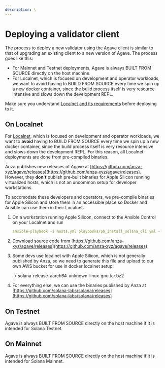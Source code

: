 ```yaml
---
description: \
---
```


# Deploying a validator client

The process to deploy a new validator using the Agave client is similar to that of upgrading an existing client to a new version of Agave. The process goes like this:

* For Mainnet and Testnet deployments, Agave is always BUILT FROM SOURCE directly on the host machine.&#x20;
* For Localnet, which is focused on development and operator workloads, we want to avoid having to BUILD FROM SOURCE every time we spin up a new docker container, since the build process itself is very resource intensive and slows down the development REPL.

Make sure you understand [Localnet and its requirements](../hayek-validator-kit/solana-localnet.md) before deploying to it.

## On Localnet

For [Localnet](../hayek-validator-kit/solana-localnet.md), which is focused on development and operator workloads, we want to **avoid** having to BUILD FROM SOURCE every time we spin up a new docker container, since the build process itself is very resource intensive and slows down the development REPL. For this reason, all Localnet deployments are done from pre-compiled binaries.&#x20;

Anza publishes new releases of Agave at [https://github.com/anza-xyz/agave/releases](https://github.com/anza-xyz/agave/releases). However, they **don't** publish pre-built binaries for Apple Silicon running virtualized hosts, which is not an uncommon setup for developer workstations.

To accomodate these developers and operators, we pre-compile binaries for Apple Silicon and store them in an accessible place so Docker and Ansible can use them in their Localnet.

1.  On a workstation running Apple Silicon, connect to the Ansible Control on your Localnet and run&#x20;

    ```yaml
    ansible-playbook -i hosts.yml playbooks/pb_install_solana_cli.yml --limit secondary
    ```
2. Download source code from [https://github.com/anza-xyz/agave/releases](https://github.com/anza-xyz/agave/releases)
3.  Some devs use localnet with Apple Silicon, which is not generally published by Anza, so we need to generate this file and upload to our own AWS bucket for use in docker localnet setup:

    → solana-release-aarch64-unknown-linux-gnu.tar.bz2
4. For everything else, we can use the binaries published by Anza at [https://github.com/solana-labs/solana/releases](https://github.com/solana-labs/solana/releases)

## On Testnet

Agave is always BUILT FROM SOURCE directly on the host machine if it is intended for Solana Testnet.

## On Mainnet

Agave is always BUILT FROM SOURCE directly on the host machine if it is intended for Solana Mainnet.

